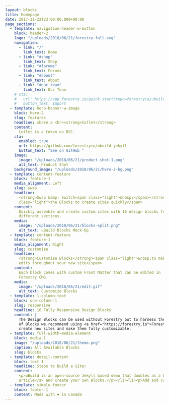 ```yaml
---
layout: blocks
title: Homepage
date: 2017-11-22T23:00:00.000+00:00
page_sections:
  - template: navigation-header-w-button
    block: header-2
    logo: "/uploads/2018/06/21/forestry-full.svg"
    navigation:
      - link: "/"
        link_text: Home
      - link: "#shop"
        link_text: Shop
      - link: "#forums"
        link_text: Forums
      - link: "#about"
        link_text: About
      - link: "#our_team"
        link_text: Our Team
    # cta:
    #   url: https://app.forestry.io/quick-start?repo=forestryio/ubuild-jekyll&provider=github&engine=jekyll
    #   button_text: Import
  - template: hero-banner-w-image
    block: hero-2
    slug: features
    headline: share a <br><strong>Cutlet</strong>
    content:
      Cutlet is a token on BSC.
    cta:
      enabled: true
      url: https://github.com/forestryio/ubuild-jekyll
      button_text: "See on GitHub "
    image:
      image: "/uploads/2018/06/21/product-shot-1.png"
      alt_text: Product Shot
    background_image: "/uploads/2018/06/21/hero-2-bg.png"
  - template: content-feature
    block: feature-1
    media_alignment: Left
    slug: swap
    headline:
      <strong>Swap &amp; Switch<span class="light">&nbsp;</span></strong><span
      class="light">the Blocks to create sites quickly</span>
    content:
      Quickly assemble and create custom sites with 16 design blocks for seven
      different sections.
    media:
      image: "/uploads/2018/06/21/blocks-split.png"
      alt_text: uBuild Blocks Mock-Up
  - template: content-feature
    block: feature-1
    media_alignment: Right
    slug: customize
    headline:
      <strong>Customize Blocks</strong><span class="light">&nbsp;to make quick
      edits throughout your new site</span>
    content:
      Each block comes with custom Front Matter that can be edited in
      Forestry CMS.
    media:
      image: "/uploads/2018/06/21/edit.gif"
      alt_text: Customize Blocks
  - template: 1-column-text
    block: one-column-1
    slug: responsive
    headline: 16 Fully Responsive Design Blocks
    content: |
      The Design Blocks can be used without Forestry but to harness the power
      of Blocks we recommend using <a href="https://forestry.io">Forestry</a>. Once the site is imported you can immediately
      create new sites and make them fully customizable.
  - template: full-width-media-element
    block: media-1
    image: "/uploads/2018/06/21/theme.png"
    caption: All Available Blocks
    slug: blocks
  - template: detail-content
    block: text-1
    headline: Steps to Build a Site!
    content:
      <p>uBuild is an open-source Jekyll based demo that doubles as a builder tool inside the Forestry content manager.</p><ol><li><p><a href="https://app.forestry.io/quick-start?repo=forestryio/ubuild-jekyll&provider=github&engine=jekyll">Import this demo in Forestry</a>.</p></li><li><p>Read <a href="https://forestry.io/blog/ubuild-a-new-theme-for-static-sites-using-blocks/">our
      article</a> and create your own Blocks.</p></li><li><p>Add and customize the available Blocks and preview them as you go along.</p></li></ol>
  - template: simple-footer
    block: footer-1
    content: Made with ❤︎ in Canada
---
```

